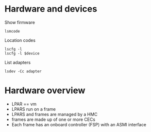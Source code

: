 Hardware and devices
======================================

Show firmware
```
lsmcode
```

Location codes
```
lscfg -l
lscfg -l $device
```

List adapters
```
lsdev -Cc adapter
```

# Hardware overview
* LPAR == vm
* LPARS run on a frame
* LPARS and frames are managed by a HMC
* frames are made up of one or more CECs
* Each frame has an onboard controller (FSP) with an ASMI interface
